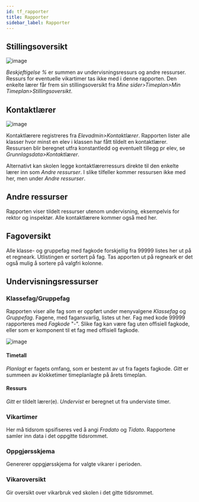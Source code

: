 ```yaml
---
id: tf_rapporter
title: Rapporter
sidebar_label: Rapporter
---
```


## Stillingsoversikt
![image](https://github.com/user-attachments/assets/c5a0b9cf-6e05-4afc-aa06-ae634db5db3c)

_Beskjeftigelse %_ er summen av undervisningsressurs og andre ressurser. Ressurs for eventuelle vikartimer tas ikke med i denne rapporten.
 Den enkelte lærer får frem sin stillingsoversikt fra _Mine sider>Timeplan>Min Timeplan>Stillingsoversikt_.

## Kontaktlærer
![image](https://github.com/user-attachments/assets/de060319-fdfe-47e4-8def-8282b3ffa4b7)

Kontaktlærere registreres fra _Elevadmin>Kontaktlærer_. Rapporten lister alle klasser hvor minst en elev i klassen har fått tildelt en kontaktlærer. Ressursen blir beregnet utfra konstantledd og eventuelt tillegg pr elev, se _Grunnlagsdata>Kontaktlærer_.

Alternativt kan skolen legge kontaktlærerressurs direkte til den enkelte lærer inn som _Andre ressurser_. I slike tilfeller kommer ressursen ikke med her, men under _Andre ressurser_.

## Andre ressurser
Rapporten viser tildelt ressurser utenom undervisning, eksempelvis for rektor og inspektør. Alle kontaktlærere kommer også med her.

## Fagoversikt
Alle klasse- og gruppefag med fagkode forskjellig fra 99999 listes her ut på et regneark. Utlistingen er sortert på fag. Tas apporten ut på regneark er det også mulig å sortere på valgfri kolonne.

## Undervisningsressurser

### Klassefag/Gruppefag
Rapporten viser alle fag som er oppført under menyvalgene _Klassefag_ og _Gruppefag_.
Fagene, med fagansvarlig, listes ut her. Fag med kode 99999 rapporteres med _Fagkode_ "-". Slike fag kan være fag uten offisiell fagkode, eller som er komponent til et fag med offisiell fagkode. 

![image](https://github.com/user-attachments/assets/287bf28c-6b15-4f19-9d83-a69ae1a59baf)

#### Timetall    
_Planlagt_ er fagets omfang, som er bestemt av ut fra fagets fagkode.
_Gitt_ er summeen av klokketimer timeplanlagte på årets timeplan.
#### Ressurs
_Gitt_ er tildelt lærer(e).
_Undervist_ er beregnet ut fra underviste timer.

### Vikartimer
Her må tidsrom spsifiseres ved å angi _Fradato_ og _Tidato_. Rapportene samler inn data i det oppgitte tidsrommet.

### Oppgjørsskjema
Genererer oppgjørsskjema for valgte vikarer i perioden.

### Vikaroversikt
Gir oversikt over vikarbruk ved skolen i det gitte tidsrommet.

